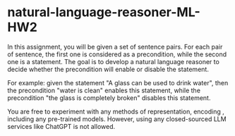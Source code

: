 # natural-language-reasoner-ML-HW2

In this assignment, you will be given a set of sentence pairs. For each pair of sentence, the first one is considered as a precondition, while the second one is a statement. The goal is to develop a natural language reasoner to decide whether the precondition will enable or disable the statement.

For example: given the statement "A glass can be used to drink water", then the precondition "water is clean" enables this statement, while the precondition "the glass is completely broken" disables this statement.

You are free to experiment with any methods of representation, encoding , including any pre-trained models. However, using any closed-sourced LLM services like ChatGPT is not allowed. 
